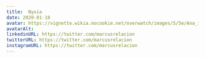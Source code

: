 ```yaml
---
title:  Nyxia
date: 2020-01-18
avatar: https://vignette.wikia.nocookie.net/overwatch/images/5/5e/Ana_icon.png/revision/latest/scale-to-width-down/95?cb=20180308025214
avatarAlt:
linkedinURL: https://twitter.com/marcusrelacion
twitterURL: https://twitter.com/marcusrelacion
instagramURL: https://twitter.com/marcusrelacion
---
```

